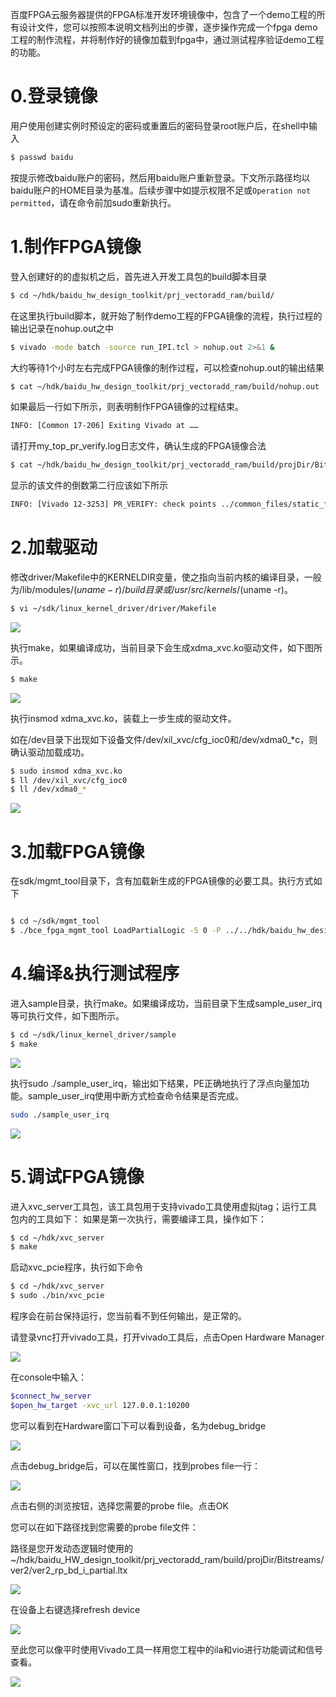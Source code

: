 百度FPGA云服务器提供的FPGA标准开发环境镜像中，包含了一个demo工程的所有设计文件，您可以按照本说明文档列出的步骤，逐步操作完成一个fpga demo工程的制作流程，并将制作好的镜像加载到fpga中，通过测试程序验证demo工程的功能。

# 0.登录镜像

用户使用创建实例时预设定的密码或重置后的密码登录root账户后，在shell中输入
```bash
$ passwd baidu
```
按提示修改baidu账户的密码，然后用baidu账户重新登录。下文所示路径均以baidu账户的HOME目录为基准。后续步骤中如提示权限不足或`Operation not permitted`，请在命令前加sudo重新执行。

# 1.制作FPGA镜像

登入创建好的的虚拟机之后，首先进入开发工具包的build脚本目录

```bash
$ cd ~/hdk/baidu_hw_design_toolkit/prj_vectoradd_ram/build/
```

在这里执行build脚本，就开始了制作demo工程的FPGA镜像的流程，执行过程的输出记录在nohup.out之中

```bash
$ vivado -mode batch -source run_IPI.tcl > nohup.out 2>&1 &
```

大约等待1个小时左右完成FPGA镜像的制作过程，可以检查nohup.out的输出结果

```bash
$ cat ~/hdk/baidu_hw_design_toolkit/prj_vectoradd_ram/build/nohup.out
```

如果最后一行如下所示，则表明制作FPGA镜像的过程结束。

```bash
INFO: [Common 17-206] Exiting Vivado at ……
```

请打开my_top_pr_verify.log日志文件，确认生成的FPGA镜像合法

```bash
$ cat ~/hdk/baidu_hw_design_toolkit/prj_vectoradd_ram/build/projDir/Bitstreams/my_top_pr_verify.log
```

显示的该文件的倒数第二行应该如下所示

```bash
INFO: [Vivado 12-3253] PR_VERIFY: check points ../common_files/static_fix_dcp/my_top_route_design.dcp and ./projDir/Implement/ver2/my_top_route_design.dcp are compatible
```

# 2.加载驱动

修改driver/Makefile中的KERNELDIR变量，使之指向当前内核的编译目录，一般为/lib/modules/$(uname -r)/build目录或/usr/src/kernels/$(uname -r)。

```bash
$ vi ~/sdk/linux_kernel_driver/driver/Makefile
```

<img src="./img/stepbystep/img01.png">  

执行make，如果编译成功，当前目录下会生成xdma_xvc.ko驱动文件，如下图所示。

```bash
$ make
```

<img src="./img/stepbystep/img02.png">  

执行insmod xdma_xvc.ko，装载上一步生成的驱动文件。

如在/dev目录下出现如下设备文件/dev/xil_xvc/cfg_ioc0和/dev/xdma0_*c，则确认驱动加载成功。

```bash
$ sudo insmod xdma_xvc.ko
$ ll /dev/xil_xvc/cfg_ioc0
$ ll /dev/xdma0_*
```

<img src="./img/stepbystep/img03.png">  

# 3.加载FPGA镜像

在sdk/mgmt_tool目录下，含有加载新生成的FPGA镜像的必要工具。执行方式如下

```bash

$ cd ~/sdk/mgmt_tool
$ ./bce_fpga_mgmt_tool LoadPartialLogic -S 0 -P ../../hdk/baidu_hw_design_toolkit/prj_vectoradd_ram/build/projDir/Bitstreams/ver2/ver2_pr_region_partial.bin

```

# 4.编译&执行测试程序

进入sample目录，执行make。如果编译成功，当前目录下生成sample_user_irq等可执行文件，如下图所示。

```bash
$ cd ~/sdk/linux_kernel_driver/sample
$ make
```

<img src="./img/stepbystep/img04.png">  

执行sudo ./sample_user_irq，输出如下结果，PE正确地执行了浮点向量加功能。sample_user_irq使用中断方式检查命令结果是否完成。

```bash
sudo ./sample_user_irq
```

<img src="./img/stepbystep/img05.png">  

# 5.调试FPGA镜像


进入xvc_server工具包，该工具包用于支持vivado工具使用虚拟jtag；运行工具包内的工具如下：
如果是第一次执行，需要编译工具，操作如下：
```bash
$ cd ~/hdk/xvc_server
$ make
```
启动xvc_pcie程序，执行如下命令
```bash
$ cd ~/hdk/xvc_server
$ sudo ./bin/xvc_pcie
```

程序会在前台保持运行，您当前看不到任何输出，是正常的。

请登录vnc打开vivado工具，打开vivado工具后，点击Open Hardware Manager

<img src="./img/stepbystep/img06.png">  

在console中输入： 

```bash 
$connect_hw_server  
$open_hw_target -xvc_url 127.0.0.1:10200
```

您可以看到在Hardware窗口下可以看到设备，名为debug_bridge

<img src="./img/stepbystep/img07.png">  

点击debug_bridge后，可以在属性窗口，找到probes file一行：

<img src="./img/stepbystep/img08.png">  

点击右侧的浏览按钮，选择您需要的probe file。点击OK

您可以在如下路径找到您需要的probe file文件：

路径是您开发动态逻辑时使用的~/hdk/baidu_HW_design_toolkit/prj_vectoradd_ram/build/projDir/Bitstreams/ver2/ver2_rp_bd_i_partial.ltx

<img src="./img/stepbystep/img09.png">  

在设备上右键选择refresh device

<img src="./img/stepbystep/img10.png">  

至此您可以像平时使用Vivado工具一样用您工程中的ila和vio进行功能调试和信号查看。

<img src="./img/stepbystep/img11.png">  
